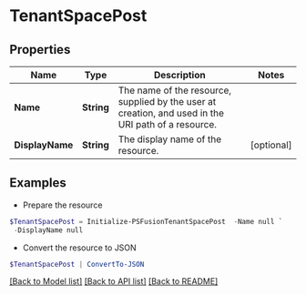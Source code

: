 # TenantSpacePost
## Properties

Name | Type | Description | Notes
------------ | ------------- | ------------- | -------------
**Name** | **String** | The name of the resource, supplied by the user at creation, and used in the URI path of a resource. | 
**DisplayName** | **String** | The display name of the resource. | [optional] 

## Examples

- Prepare the resource
```powershell
$TenantSpacePost = Initialize-PSFusionTenantSpacePost  -Name null `
 -DisplayName null
```

- Convert the resource to JSON
```powershell
$TenantSpacePost | ConvertTo-JSON
```

[[Back to Model list]](../README.md#documentation-for-models) [[Back to API list]](../README.md#documentation-for-api-endpoints) [[Back to README]](../README.md)

